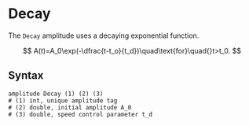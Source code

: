 # Decay

The `Decay` amplitude uses a decaying exponential function.

$$
A(t)=A_0\exp(-\dfrac{t-t_o}{t_d})\quad\text{for}\quad{}t>t_0.
$$

## Syntax

```
amplitude Decay (1) (2) (3)
# (1) int, unique amplitude tag
# (2) double, initial amplitude A_0
# (3) double, speed control parameter t_d
```
